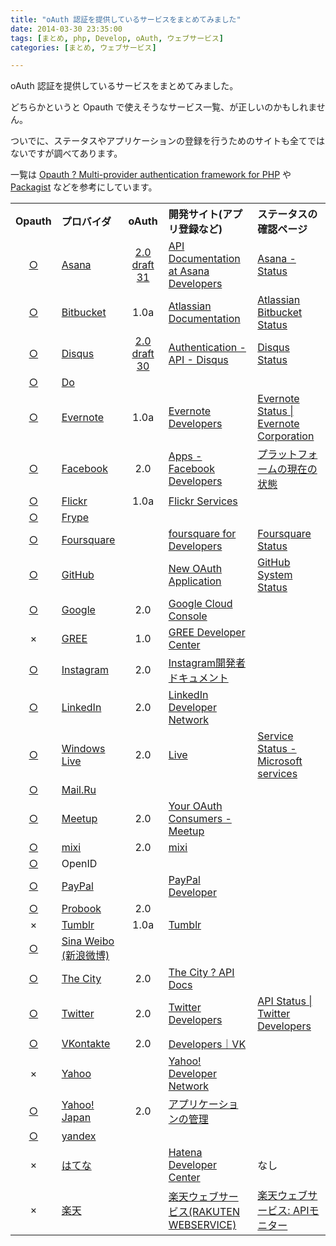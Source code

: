 ```yaml
---
title: "oAuth 認証を提供しているサービスをまとめてみました"
date: 2014-03-30 23:35:00
tags: [まとめ, php, Develop, oAuth, ウェブサービス]
categories: [まとめ, ウェブサービス]

---
```


oAuth 認証を提供しているサービスをまとめてみました。

どちらかというと Opauth で使えそうなサービス一覧、が正しいのかもしれません。

ついでに、ステータスやアプリケーションの登録を行うためのサイトも全てではないですが調べてあります。

一覧は [Opauth ? Multi-provider authentication framework for PHP][1] や [Packagist][2] などを参考にしています。

 [1]: http://opauth.org/
 [2]: https://packagist.org/packages/opauth/

<table><tr>
<th align="center">
Opauth
</th>
<th align="left">
プロバイダ
</th>
<th align="center">
oAuth
</th>
<th align="left">
開発サイト(アプリ登録など)
</th>
<th align="left">
ステータスの確認ページ
</th>
</tr>
<tr>
<td align="center">
<a href="https://packagist.org/packages/opauth/asana">○</a>
</td>
<td align="left">
<a href="https://asana.com/">Asana</a>
</td>
<td align="center">
<a href="http://tools.ietf.org/html/draft-ietf-oauth-v2-31">2.0 draft 31</a>
</td>
<td align="left">
<a href="http://developer.asana.com/documentation/#AsanaConnect">API Documentation at Asana Developers</a>
</td>
<td align="left">
<a href="https://asana.com/status">Asana - Status</a>
</td>
</tr>
<tr>
<td align="center">
<a href="https://packagist.org/packages/opauth/bitbucket">○</a>
</td>
<td align="left">
<a href="https://bitbucket.org/">Bitbucket</a>
</td>
<td align="center">
1.0a
</td>
<td align="left">
<a href="https://confluence.atlassian.com/display/BITBUCKET/OAuth+on+Bitbucket">Atlassian Documentation</a>
</td>
<td align="left">
<a href="http://status.bitbucket.org/">Atlassian Bitbucket Status</a>
</td>
</tr>
<tr>
<td align="center">
<a href="https://github.com/rasa/opauth-disqus">○</a>
</td>
<td align="left">
<a href="http://disqus.com/">Disqus</a>
</td>
<td align="center">
<a href="http://tools.ietf.org/html/draft-ietf-oauth-v2-30">2.0 draft 30</a>
</td>
<td align="left">
<a href="http://disqus.com/api/docs/auth/">Authentication - API - Disqus</a>
</td>
<td align="left">
<a href="http://status.disqus.com/">Disqus Status</a>
</td>
</tr>
<tr>
<td align="center">
<a href="https://github.com/arbales/opauth-do">○</a>
</td>
<td align="left">
<a href="http://www.do.com/">Do</a>
</td>
<td align="center">
</td>
<td align="left">
</td>
<td align="left">
</td>
</tr>
<tr>
<td align="center">
<a href="https://packagist.org/packages/opauth/evernote">○</a>
</td>
<td align="left">
<a href="http://evernote.com/">Evernote</a>
</td>
<td align="center">
1.0a
</td>
<td align="left">
<a href="http://dev.evernote.com/intl/jp/appcenter/">Evernote Developers</a>
</td>
<td align="left">
<a href="http://status.evernote.com/">Evernote Status | Evernote Corporation</a>
</td>
</tr>
<tr>
<td align="center">
<a href="https://packagist.org/packages/opauth/facebook">○</a>
</td>
<td align="left">
<a href="https://www.facebook.com/">Facebook</a>
</td>
<td align="center">
2.0
</td>
<td align="left">
<a href="https://developers.facebook.com/apps/">Apps - Facebook Developers</a>
</td>
<td align="left">
<a href="https://developers.facebook.com/status/">プラットフォームの現在の状態</a>
</td>
</tr>
<tr>
<td align="center">
<a href="https://packagist.org/packages/opauth/flickr">○</a>
</td>
<td align="left">
<a href="https://www.flickr.com/">Flickr</a>
</td>
<td align="center">
1.0a
</td>
<td align="left">
<a href="http://www.flickr.com/services/api/auth.oauth.html">Flickr Services</a>
</td>
<td align="left">
</td>
</tr>
<tr>
<td align="center">
<a href="https://packagist.org/packages/opauth/frype">○</a>
</td>
<td align="left">
<a href="http://www.frype.com/">Frype</a>
</td>
<td align="center">
</td>
<td align="left">
</td>
<td align="left">
</td>
</tr>
<tr>
<td align="center">
<a href="https://packagist.org/packages/opauth/foursquare">○</a>
</td>
<td align="left">
<a href="https://ja.foursquare.com/?">Foursquare</a>
</td>
<td align="center">
</td>
<td align="left">
<a href="https://developer.foursquare.com/overview/auth#registration">foursquare for Developers</a>
</td>
<td align="left">
<a href="http://status.foursquare.com/">Foursquare Status</a>
</td>
</tr>
<tr>
<td align="center">
<a href="https://packagist.org/packages/opauth/github">○</a>
</td>
<td align="left">
<a href="https://github.com/">GitHub</a>
</td>
<td align="center">
</td>
<td align="left">
<a href="https://github.com/settings/applications/new">New OAuth Application</a>
</td>
<td align="left">
<a href="https://status.github.com/">GitHub System Status</a>
</td>
</tr>
<tr>
<td align="center">
<a href="https://packagist.org/packages/opauth/google">○</a>
</td>
<td align="left">
<a href="https://www.google.com/">Google</a>
</td>
<td align="center">
2.0
</td>
<td align="left">
<a href="https://console.developers.google.com/">Google Cloud Console</a>
</td>
<td align="left">
</td>
</tr>
<tr>
<td align="center">
×
</td>
<td align="left">
<a href="http://gree.jp/">GREE</a>
</td>
<td align="center">
1.0
</td>
<td align="left">
<a href="https://docs.developer.gree.net/ja/globaltechnicalspecs/oauth">GREE Developer Center</a>
</td>
<td align="left">
</td>
</tr>
<tr>
<td align="center">
<a href="https://packagist.org/packages/opauth/instagram">○</a>
</td>
<td align="left">
<a href="http://instagram.com/">Instagram</a>
</td>
<td align="center">
2.0
</td>
<td align="left">
<a href="http://instagram.com/developer/register/">Instagram開発者ドキュメント</a>
</td>
<td align="left">
</td>
</tr>
<tr>
<td align="center">
<a href="https://packagist.org/packages/opauth/linkedin">○</a>
</td>
<td align="left">
<a href="https://www.linkedin.com/">LinkedIn</a>
</td>
<td align="center">
2.0
</td>
<td align="left">
<a href="https://www.linkedin.com/secure/developer">LinkedIn Developer Network</a>
</td>
<td align="left">
</td>
</tr>
<tr>
<td align="center">
<a href="https://packagist.org/packages/opauth/live">○</a>
</td>
<td align="left">
<a href="https://www.live.com">Windows Live</a>
</td>
<td align="center">
2.0
</td>
<td align="left">
<a href="https://account.live.com/developers/applications">Live</a>
</td>
<td align="left">
<a href="https://status.live.com">Service Status - Microsoft services</a>
</td>
</tr>
<tr>
<td align="center">
<a href="https://packagist.org/packages/opauth/mailru">○</a>
</td>
<td align="left">
<a href="http://mail.ru/">Mail.Ru</a>
</td>
<td align="center">
</td>
<td align="left">
</td>
<td align="left">
</td>
</tr>
<tr>
<td align="center">
<a href="https://packagist.org/packages/opauth/meetup">○</a>
</td>
<td align="left">
<a href="http://www.meetup.com/">Meetup</a>
</td>
<td align="center">
2.0
</td>
<td align="left">
<a href="https://secure.meetup.com/meetup_api/oauth_consumers/create">Your OAuth Consumers - Meetup</a>
</td>
<td align="left">
</td>
</tr>
<tr>
<td align="center">
<a href="https://packagist.org/packages/opauth/mixi">○</a>
</td>
<td align="left">
<a href="https://mixi.jp/">mixi</a>
</td>
<td align="center">
2.0
</td>
<td align="left">
<a href="https://sap.mixi.jp/home.pl">mixi</a>
</td>
<td align="left">
</td>
</tr>
<tr>
<td align="center">
<a href="https://packagist.org/packages/opauth/openid">○</a>
</td>
<td align="left">
OpenID
</td>
<td align="center">
</td>
<td align="left">
</td>
<td align="left">
</td>
</tr>
<tr>
<td align="center">
<a href="https://packagist.org/packages/opauth/paypal">○</a>
</td>
<td align="left">
<a href="https://www.paypal.com/">PayPal</a>
</td>
<td align="center">
</td>
<td align="left">
<a href="https://developer.paypal.com/webapps/developer/applications">PayPal Developer</a>
</td>
<td align="left">
</td>
</tr>
<tr>
<td align="center">
<a href="https://packagist.org/packages/opauth/probook">○</a>
</td>
<td align="left">
<a href="http://probook.bg/">Probook</a>
</td>
<td align="center">
2.0
</td>
<td align="left">
</td>
<td align="left">
</td>
</tr>
<tr>
<td align="center">
×
</td>
<td align="left">
<a href="https://www.tumblr.com/">Tumblr</a>
</td>
<td align="center">
1.0a
</td>
<td align="left">
<a href="https://www.tumblr.com/oauth/apps">Tumblr</a>
</td>
<td align="left">
</td>
</tr>
<tr>
<td align="center">
<a href="https://packagist.org/packages/opauth/sinaweibo">○</a>
</td>
<td align="left">
<a href="http://weibo.com/">Sina Weibo (新浪微博)</a>
</td>
<td align="center">
</td>
<td align="left">
</td>
<td align="left">
</td>
</tr>
<tr>
<td align="center">
<a href="https://packagist.org/packages/opauth/thecity">○</a>
</td>
<td align="left">
<a href="http://www.onthecity.org/">The City</a>
</td>
<td align="center">
2.0
</td>
<td align="left">
<a href="https://api.onthecity.org/docs/apps">The City ? API Docs</a>
</td>
<td align="left">
</td>
</tr>
<tr>
<td align="center">
<a href="https://packagist.org/packages/opauth/twitter">○</a>
</td>
<td align="left">
<a href="https://twitter.com/">Twitter</a>
</td>
<td align="center">
2.0
</td>
<td align="left">
<a href="https://dev.twitter.com/">Twitter Developers</a>
</td>
<td align="left">
<a href="https://dev.twitter.com/status">API Status | Twitter Developers</a>
</td>
</tr>
<tr>
<td align="center">
<a href="https://packagist.org/packages/opauth/vkontakte">○</a>
</td>
<td align="left">
<a href="https://vk.com/">VKontakte</a>
</td>
<td align="center">
2.0
</td>
<td align="left">
<a href="http://vk.com/developers.php">Developers｜VK</a>
</td>
<td align="left">
</td>
</tr>
<tr>
<td align="center">
×
</td>
<td align="left">
<a href="https://www.yahoo.com">Yahoo</a>
</td>
<td align="center">
</td>
<td align="left">
<a href="http://developer.yahoo.com/oauth/">Yahoo! Developer Network</a>
</td>
<td align="left">
</td>
</tr>
<tr>
<td align="center">
<a href="https://packagist.org/packages/opauth/yahoojp">○</a>
</td>
<td align="left">
<a href="http://www.yahoo.co.jp/">Yahoo! Japan</a>
</td>
<td align="center">
2.0
</td>
<td align="left">
<a href="https://e.developer.yahoo.co.jp/dashboard/">アプリケーションの管理</a>
</td>
<td align="left">
</td>
</tr>
<tr>
<td align="center">
<a href="https://packagist.org/packages/opauth/yandex">○</a>
</td>
<td align="left">
<a href="http://www.yandex.ru/">yandex</a>
</td>
<td align="center">
</td>
<td align="left">
</td>
<td align="left">
</td>
</tr>
<tr>
<td align="center">
×
</td>
<td align="left">
<a href="http://www.hatena.ne.jp/">はてな</a>
</td>
<td align="center">
</td>
<td align="left">
<a href="http://developer.hatena.ne.jp/ja/documents/auth/apis/oauth/consumer">Hatena Developer Center</a>
</td>
<td align="left">
なし
</td>
</tr>
<tr>
<td align="center">
×
</td>
<td align="left">
<a href="http://www.rakuten.co.jp/">楽天</a>
</td>
<td align="center">
</td>
<td align="left">
<a href="https://webservice.rakuten.co.jp/document/oauth">楽天ウェブサービス(RAKUTEN WEBSERVICE)</a>
</td>
<td align="left">
<a href="https://webservice.rakuten.co.jp/status">楽天ウェブサービス: APIモニター</a>
</td>
</tr>
</table>

